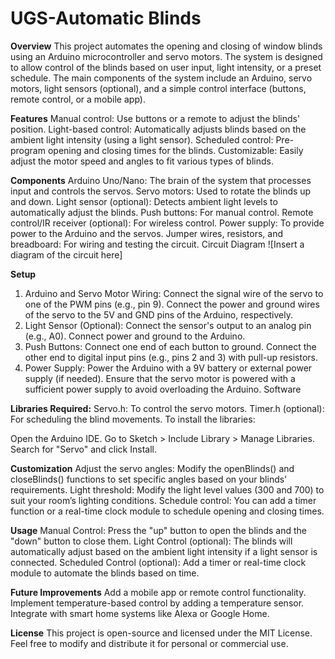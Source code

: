 # UGS-Automatic Blinds
 
**Overview**
This project automates the opening and closing of window blinds using an Arduino microcontroller and servo motors. The system is designed to allow control of the blinds based on user input, light intensity, or a preset schedule. The main components of the system include an Arduino, servo motors, light sensors (optional), and a simple control interface (buttons, remote control, or a mobile app).

**Features**
Manual control: Use buttons or a remote to adjust the blinds' position.
Light-based control: Automatically adjusts blinds based on the ambient light intensity (using a light sensor).
Scheduled control: Pre-program opening and closing times for the blinds.
Customizable: Easily adjust the motor speed and angles to fit various types of blinds.

**Components**
Arduino Uno/Nano: The brain of the system that processes input and controls the servos.
Servo motors: Used to rotate the blinds up and down.
Light sensor (optional): Detects ambient light levels to automatically adjust the blinds.
Push buttons: For manual control.
Remote control/IR receiver (optional): For wireless control.
Power supply: To provide power to the Arduino and the servos.
Jumper wires, resistors, and breadboard: For wiring and testing the circuit.
Circuit Diagram
![Insert a diagram of the circuit here]

**Setup**
1. Arduino and Servo Motor Wiring:
Connect the signal wire of the servo to one of the PWM pins (e.g., pin 9).
Connect the power and ground wires of the servo to the 5V and GND pins of the Arduino, respectively.
2. Light Sensor (Optional):
Connect the sensor's output to an analog pin (e.g., A0).
Connect power and ground to the Arduino.
3. Push Buttons:
Connect one end of each button to ground.
Connect the other end to digital input pins (e.g., pins 2 and 3) with pull-up resistors.
4. Power Supply:
Power the Arduino with a 9V battery or external power supply (if needed).
Ensure that the servo motor is powered with a sufficient power supply to avoid overloading the Arduino.
Software

**Libraries Required:**
Servo.h: To control the servo motors.
Timer.h (optional): For scheduling the blind movements.
To install the libraries:

Open the Arduino IDE.
Go to Sketch > Include Library > Manage Libraries.
Search for "Servo" and click Install.

**Customization**
Adjust the servo angles: Modify the openBlinds() and closeBlinds() functions to set specific angles based on your blinds' requirements.
Light threshold: Modify the light level values (300 and 700) to suit your room’s lighting conditions.
Schedule control: You can add a timer function or a real-time clock module to schedule opening and closing times.

**Usage**
Manual Control: Press the "up" button to open the blinds and the "down" button to close them.
Light Control (optional): The blinds will automatically adjust based on the ambient light intensity if a light sensor is connected.
Scheduled Control (optional): Add a timer or real-time clock module to automate the blinds based on time.

**Future Improvements**
Add a mobile app or remote control functionality.
Implement temperature-based control by adding a temperature sensor.
Integrate with smart home systems like Alexa or Google Home.

**License**
This project is open-source and licensed under the MIT License. Feel free to modify and distribute it for personal or commercial use.

